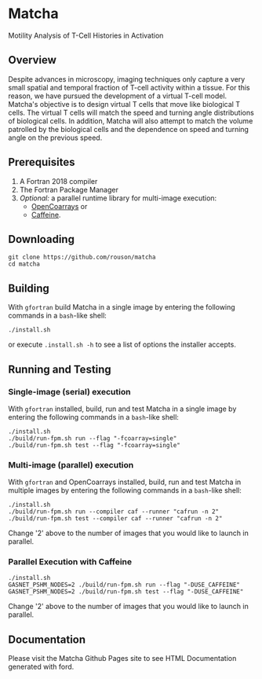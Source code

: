 Matcha
======
Motility Analysis of T-Cell Histories in Activation

Overview
--------
Despite advances in microscopy, imaging techniques only capture a very small spatial and temporal fraction of T-cell activity within a tissue. For this reason, we have pursued the development of a virtual T-cell model. Matcha's objective is to design virtual T cells that move like biological T cells. The virtual T cells will match the speed and turning angle distributions of biological cells. In addition, Matcha will also attempt to match the volume patrolled by the biological cells and the dependence on speed and turning angle on the previous speed.


Prerequisites
-------------
1. A Fortran 2018 compiler
2. The Fortran Package Manager
3. *Optional:* a parallel runtime library for multi-image execution:
    - [OpenCoarrays] or
    - [Caffeine].

Downloading
-----------
```
git clone https://github.com/rouson/matcha
cd matcha
```
Building
--------
With `gfortran` build Matcha in a single image by entering the following commands in a `bash`-like shell:
```
./install.sh
```
or execute `.install.sh -h` to see a list of options the installer accepts.

Running and Testing
-------------------
### Single-image (serial) execution
With `gfortran` installed, build, run and test Matcha in a single image by entering the following commands in a `bash`-like shell:
```
./install.sh
./build/run-fpm.sh run --flag "-fcoarray=single"
./build/run-fpm.sh test --flag "-fcoarray=single"
```
### Multi-image (parallel) execution
With `gfortran` and OpenCoarrays installed, build, run and test Matcha in multiple images by entering the following commands in a `bash`-like shell:
```
./install.sh
./build/run-fpm.sh run --compiler caf --runner "cafrun -n 2"
./build/run-fpm.sh test --compiler caf --runner "cafrun -n 2"
```
Change '2' above to the number of images that you would like to launch in parallel.

### Parallel Execution with Caffeine
```
./install.sh
GASNET_PSHM_NODES=2 ./build/run-fpm.sh run --flag "-DUSE_CAFFEINE"
GASNET_PSHM_NODES=2 ./build/run-fpm.sh test --flag "-DUSE_CAFFEINE"
```
Change '2' above to the number of images that you would like to launch in parallel.

## Documentation
Please visit the Matcha Github Pages site to see HTML Documentation generated with ford.

[OpenCoarrays]: https://github.com/sourceryinstitute/opencoarrays
[Caffeine]: https://go.lbl.gov/caffeine
